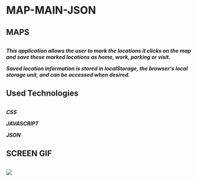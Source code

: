 # MAP-MAIN-JSON

<h2> MAPS <h2>

<h5> 
This application allows the user to mark the locations it clicks on the map and save these marked locations as home, work, parking or visit.

Saved location information is stored in localStorage, the browser's local storage unit, and can be accessed when desired. <h5>

<h2> Used Technologies <h2>

<h5>
 CSS

JAVASCRIPT

JSON

 <h5>

<h2>SCREEN GIF  <h2>

![](map.gif)

